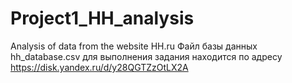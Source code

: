 # Project1_HH_analysis
Analysis of data from the website HH.ru
Файл базы данных hh_database.csv для выполнения задания находится по адресу https://disk.yandex.ru/d/y28QGTZzOtLX2A
